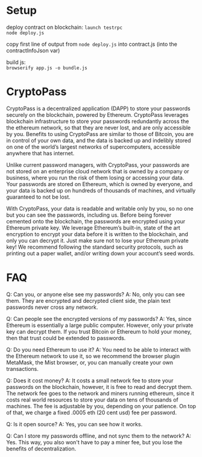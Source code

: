 # Setup
deploy contract on blockchain:
  `launch testrpc`  
  `node deploy.js`  

  copy first line of output from `node deploy.js` into contract.js (into the contractInfoJson var)

build js:  
  `browserify app.js -o bundle.js`


# CryptoPass

  CryptoPass is a decentralized application (DAPP) to store your passwords
securely on the blockchain, powered by Ethereum. CryptoPass leverages
blockchain infrastructure to store your passwords redundantly across the the
ethereum network, so that they are never lost, and are only accessible by you.
Benefits to using CryptoPass are similar to those of Bitcoin, you are in
control of your own data, and the data is backed up and indelibly stored on one
of the world’s largest networks of supercomputers, accessible anywhere that has
internet.

  Unlike current password managers, with CryptoPass, your passwords are not
stored on an enterprise cloud network that is owned by a company or business,
where you run the risk of them losing or accessing your data. Your passwords
are stored on Ethereum, which is owned by everyone, and your data is backed up
on hundreds of thousands of machines, and virtually guaranteed to not be lost.

  With CryptoPass, your data is readable and writable only by you, so no one
but you can see the passwords, including us. Before being forever cemented onto
the blockchain, the passwords are encrypted using your Ethereum private key. We
leverage Ethereum’s built-in, state of the art encryption to encrypt your data
before it is written to the blockchain, and only you can decrypt it. Just make
sure not to lose your Ethereum private key! We recommend following the standard
security protocols, such as printing out a paper wallet, and/or writing down
your account’s seed words.

# FAQ

Q: Can you, or anyone else see my passwords?
A: No, only you can see them. They are encrypted and decrypted client side, the
   plain text passwords never cross any network.

Q: Can people see the encrypted versions of my passwords?
A: Yes, since Ethereum is essentially a large public computer. However, only
   your private key can decrypt them. If you trust Bitcoin or Ethereum to hold
   your money, then that trust could be extended to passwords.

Q: Do you need Ethereum to use it?
A: You need to be able to interact with the Ethereum network to use it, so we
   recommend the browser plugin MetaMask, the Mist browser, or, you can manually
   create your own transactions.

Q: Does it cost money?
A: It costs a small network fee to store your passwords on the blockchain,
   however, it is free to read and decrypt them. The network fee goes to the
   network and miners running ethereum, since it costs real world resources to
   store your data on tens of thousands of machines. The fee is adjustable by you,
   depending on your patience. On top of that, we charge a fixed .0005 eth (20
   cent usd) fee per password. 

Q: Is it open source?
A: Yes, you can see how it works. <github link>

Q: Can I store my passwords offline, and not sync them to the network?
A: Yes. This way, you also won't have to pay a miner fee, but you lose the
   benefits of decentralization.
